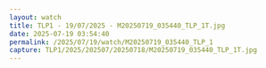 ```yaml
---
layout: watch
title: TLP1 - 19/07/2025 - M20250719_035440_TLP_1T.jpg
date: 2025-07-19 03:54:40
permalink: /2025/07/19/watch/M20250719_035440_TLP_1
capture: TLP1/2025/202507/20250718/M20250719_035440_TLP_1T.jpg
---
```

